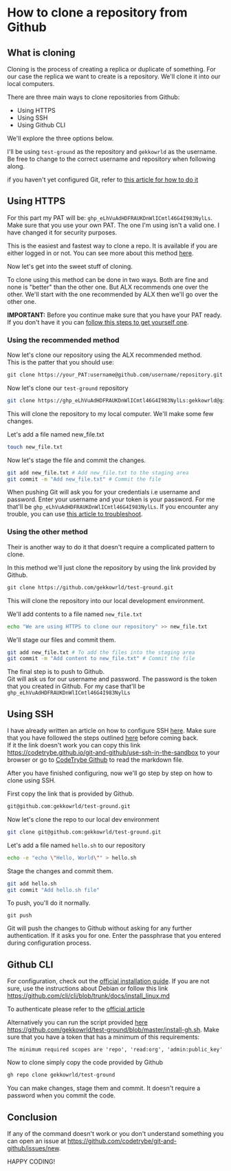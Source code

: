 # How to clone a repository from Github

## What is cloning

Cloning is the process of creating a replica or duplicate of something. For our case the replica we want to create is a repository. We'll clone it into our local computers.

There are three main ways to clone repositories from Github:

- Using HTTPS
- Using SSH
- Using Github CLI

We'll explore the three options below.

I'll be using `test-ground` as the repository and `gekkowrld` as the username. Be free to change to the correct username and repository when following along.

if you haven't yet configured Git, refer to [this article for how to do it](https://codetrybe.github.io/git-and-github/how-to-configure-git)

## Using HTTPS

For this part my PAT will be: `ghp_eLhVuAdHDFRAUKDnWlICmtl46G4I983NylLs`. Make sure that you use your own PAT. The one I'm using isn't a valid one. I have changed it for security purposes.

This is the easiest and fastest way to clone a repo. It is available if you are either logged in or not. You can see more about this method [here](https://docs.github.com/en/get-started/getting-started-with-git/about-remote-repositories#cloning-with-https-urls).

Now let's get into the sweet stuff of cloning.

To clone using this method can be done in two ways. Both are fine and none is "better" than the other one. But ALX recommends one over the other. We'll start with the one recommended by ALX then we'll go over the other one.

**IMPORTANT:** Before you continue make sure that you have your PAT ready. If you don't have it you can [follow this steps to get yourself one](https://docs.github.com/en/authentication/keeping-your-account-and-data-secure/creating-a-personal-access-token).

### Using the recommended method

Now let's clone our repository using the ALX recommended method.  
This is the patter that you should use:

```txt
git clone https://your_PAT:username@github.com/username/repository.git
```

Now let's clone our `test-ground` repository

```bash
git clone https://ghp_eLhVuAdHDFRAUKDnWlICmtl46G4I983NylLs:gekkowrld@github.com/gekkowrld/test-ground.git
```

This will clone the repository to my local computer. We'll make some few changes.

Let's add a file named new_file.txt

```bash
touch new_file.txt
```

Now let's stage the file and commit the changes.

```bash
git add new_file.txt # Add new_file.txt to the staging area
git commit -m "Add new_file.txt" # Commit the file
```

When pushing Git will ask you for your credentials i.e username and password. Enter your username and your token is your password. For me that'll be `ghp_eLhVuAdHDFRAUKDnWlICmtl46G4I983NylLs`. If you encounter any trouble, you can use [this article to troubleshoot](https://codetrybe.github.io/git-and-github/how-to-handle-pat-credentials).

### Using the other method

Their is another way to do it that doesn't require a complicated pattern to clone.

In this method we'll just clone the repository by using the link provided by Github.

```txt
git clone https://github.com/gekkowrld/test-ground.git
```

This will clone the repository into our local development environment.

We'll add contents to a file named `new_file.txt`

```bash
echo "We are using HTTPS to clone our repository" >> new_file.txt
```

We'll stage our files and commit them.

```bash
git add new_file.txt # To add the files into the staging area
git commit -m "Add content to new_file.txt" # Commit the file
```

The final step is to push to Github.  
Git will ask us for our username and password. The password is the token that you created in Github. For my case that'll be `ghp_eLhVuAdHDFRAUKDnWlICmtl46G4I983NylLs`

## Using SSH

I have already written an article on how to configure SSH [here](https://codetrybe.github.io/git-and-github/use-ssh-in-the-sandbox). Make sure that you have followed the steps outlined [here](https://codetrybe.github.io/git-and-github/use-ssh-in-the-sandbox) before coming back.  
If it the link doesn't work you can copy this link <https://codetrybe.github.io/git-and-github/use-ssh-in-the-sandbox> to your browser or go to [CodeTrybe Github](https://github.com/codetrybe/git-and-github/blob/main/docs/use-ssh-in-the-sandbox.md) to read the markdown file.

After you have finished configuring, now we'll go step by step on how to clone using SSH.

First copy the link that is provided by Github.

```txt
git@github.com:gekkowrld/test-ground.git
```

Now let's clone the repo to our local dev environment

```bash
git clone git@github.com:gekkowrld/test-ground.git
```

Let's add a file named `hello.sh` to our repository

```bash
echo -e "echo \"Hello, World\"" > hello.sh
```

Stage the changes and commit them.

```bash
git add hello.sh
git commit "Add hello.sh file"
```

To push, you'll do it normally.

```shell
git push
```

Git will push the changes to Github without asking for any further authentication. If it asks you for one. Enter the passphrase that you entered during configuration process.

## Github CLI

For configuration, check out the [official installation guide](https://github.com/cli/cli#installation). If you are not sure, use the instructions about Debian or follow this link <https://github.com/cli/cli/blob/trunk/docs/install_linux.md>

To authenticate please refer to the [official article](https://cli.github.com/manual/gh_auth_login)

Alternatively you can run the script provided [here](https://github.com/gekkowrld/test-ground/blob/master/install-gh.sh) <https://github.com/gekkowrld/test-ground/blob/master/install-gh.sh>. Make sure that you have a token that has a minimum of this requirements:

`The minimum required scopes are 'repo', 'read:org', 'admin:public_key'`

Now to clone simply copy the code provided by Github

```txt
gh repo clone gekkowrld/test-ground
```

You can make changes, stage them and commit. It doesn't require a password when you commit the code.

## Conclusion

If any of the command doesn't work or you don't understand something you can open an issue at <https://github.com/codetrybe/git-and-github/issues/new>.

HAPPY CODING!
